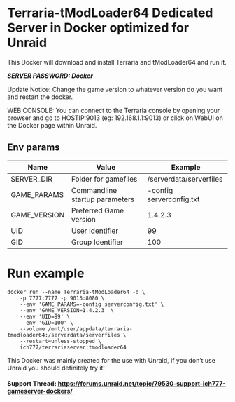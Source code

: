 # Terraria-tModLoader64 Dedicated Server in Docker optimized for Unraid

This Docker will download and install Terraria and tModLoader64 and run it. 

***SERVER PASSWORD: Docker***

Update Notice: Change the game version to whatever version do you want and restart the docker.

WEB CONSOLE: You can connect to the Terraria console by opening your browser and go to HOSTIP:9013 (eg: 192.168.1.1:9013) or click on WebUI on the Docker page within Unraid.

## Env params

| Name | Value | Example |
| --- | --- | --- |
| SERVER_DIR | Folder for gamefiles | /serverdata/serverfiles |
| GAME_PARAMS | Commandline startup parameters | -config serverconfig.txt |
| GAME_VERSION | Preferred Game version | 1.4.2.3 |
| UID | User Identifier | 99 |
| GID | Group Identifier | 100 |

# Run example

```
docker run --name Terraria-tModLoader64 -d \
    -p 7777:7777 -p 9013:8080 \
    --env 'GAME_PARAMS=-config serverconfig.txt' \
    --env 'GAME_VERSION=1.4.2.3' \
    --env 'UID=99' \
    --env 'GID=100' \
    --volume /mnt/user/appdata/terraria-tmodloader64:/serverdata/serverfiles \
    --restart=unless-stopped \
    ich777/terrariaserver:tmodloader64
```

This Docker was mainly created for the use with Unraid, if you don’t use Unraid you should definitely try it!

#### Support Thread: https://forums.unraid.net/topic/79530-support-ich777-gameserver-dockers/